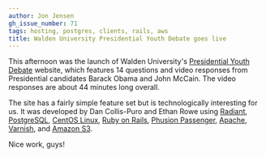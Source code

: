 ```yaml
---
author: Jon Jensen
gh_issue_number: 71
tags: hosting, postgres, clients, rails, aws
title: Walden University Presidential Youth Debate goes live
---
```


This afternoon was the launch of Walden University's [Presidential Youth Debate](http://www.youthdebate2008.org/) website, which features 14 questions and video responses from Presidential candidates Barack Obama and John McCain. The video responses are about 44 minutes long overall.

The site has a fairly simple feature set but is technologically interesting for us. It was developed by Dan Collis-Puro and Ethan Rowe using [Radiant](http://radiantcms.org/), [PostgreSQL](http://www.postgresql.org/), [CentOS Linux](http://www.centos.org/), [Ruby on Rails](http://www.rubyonrails.org/), [Phusion Passenger](http://www.modrails.com/), [Apache](http://httpd.apache.org/), [Varnish](http://www.varnish-cache.org/), and [Amazon S3](http://aws.amazon.com/s3/).

Nice work, guys!
